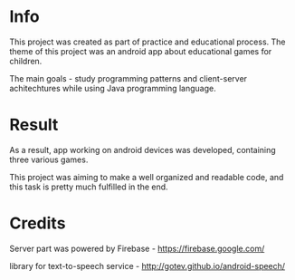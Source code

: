 # Info

This project was created as part of practice and educational process. The theme of this project was an android app about educational games for children.

The main goals - study programming patterns and client-server achitechtures while using Java programming language. 

# Result

As a result, app working on android devices was developed, containing three various games. 

This project was aiming to make a well organized and readable code, and this task is pretty much fulfilled in the end.

# Credits

Server part was powered by Firebase   - https://firebase.google.com/

library for text-to-speech service    - http://gotev.github.io/android-speech/
